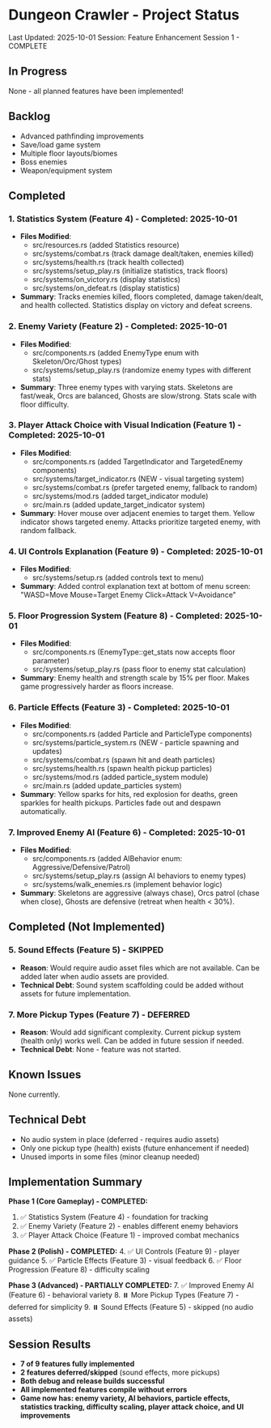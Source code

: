 # Dungeon Crawler - Project Status

Last Updated: 2025-10-01
Session: Feature Enhancement Session 1 - COMPLETE

## In Progress

None - all planned features have been implemented!

## Backlog
- Advanced pathfinding improvements
- Save/load game system
- Multiple floor layouts/biomes
- Boss enemies
- Weapon/equipment system

## Completed

### 1. Statistics System (Feature 4) - Completed: 2025-10-01
- **Files Modified**:
  - src/resources.rs (added Statistics resource)
  - src/systems/combat.rs (track damage dealt/taken, enemies killed)
  - src/systems/health.rs (track health collected)
  - src/systems/setup_play.rs (initialize statistics, track floors)
  - src/systems/on_victory.rs (display statistics)
  - src/systems/on_defeat.rs (display statistics)
- **Summary**: Tracks enemies killed, floors completed, damage taken/dealt, and health collected. Statistics display on victory and defeat screens.

### 2. Enemy Variety (Feature 2) - Completed: 2025-10-01
- **Files Modified**:
  - src/components.rs (added EnemyType enum with Skeleton/Orc/Ghost types)
  - src/systems/setup_play.rs (randomize enemy types with different stats)
- **Summary**: Three enemy types with varying stats. Skeletons are fast/weak, Orcs are balanced, Ghosts are slow/strong. Stats scale with floor difficulty.

### 3. Player Attack Choice with Visual Indication (Feature 1) - Completed: 2025-10-01
- **Files Modified**:
  - src/components.rs (added TargetIndicator and TargetedEnemy components)
  - src/systems/target_indicator.rs (NEW - visual targeting system)
  - src/systems/combat.rs (prefer targeted enemy, fallback to random)
  - src/systems/mod.rs (added target_indicator module)
  - src/main.rs (added update_target_indicator system)
- **Summary**: Hover mouse over adjacent enemies to target them. Yellow indicator shows targeted enemy. Attacks prioritize targeted enemy, with random fallback.

### 4. UI Controls Explanation (Feature 9) - Completed: 2025-10-01
- **Files Modified**:
  - src/systems/setup.rs (added controls text to menu)
- **Summary**: Added control explanation text at bottom of menu screen: "WASD=Move  Mouse=Target Enemy  Click=Attack  V=Avoidance"

### 5. Floor Progression System (Feature 8) - Completed: 2025-10-01
- **Files Modified**:
  - src/components.rs (EnemyType::get_stats now accepts floor parameter)
  - src/systems/setup_play.rs (pass floor to enemy stat calculation)
- **Summary**: Enemy health and strength scale by 15% per floor. Makes game progressively harder as floors increase.

### 6. Particle Effects (Feature 3) - Completed: 2025-10-01
- **Files Modified**:
  - src/components.rs (added Particle and ParticleType components)
  - src/systems/particle_system.rs (NEW - particle spawning and updates)
  - src/systems/combat.rs (spawn hit and death particles)
  - src/systems/health.rs (spawn health pickup particles)
  - src/systems/mod.rs (added particle_system module)
  - src/main.rs (added update_particles system)
- **Summary**: Yellow sparks for hits, red explosion for deaths, green sparkles for health pickups. Particles fade out and despawn automatically.

### 7. Improved Enemy AI (Feature 6) - Completed: 2025-10-01
- **Files Modified**:
  - src/components.rs (added AIBehavior enum: Aggressive/Defensive/Patrol)
  - src/systems/setup_play.rs (assign AI behaviors to enemy types)
  - src/systems/walk_enemies.rs (implement behavior logic)
- **Summary**: Skeletons are aggressive (always chase), Orcs patrol (chase when close), Ghosts are defensive (retreat when health < 30%).

## Completed (Not Implemented)

### 5. Sound Effects (Feature 5) - SKIPPED
- **Reason**: Would require audio asset files which are not available. Can be added later when audio assets are provided.
- **Technical Debt**: Sound system scaffolding could be added without assets for future implementation.

### 7. More Pickup Types (Feature 7) - DEFERRED
- **Reason**: Would add significant complexity. Current pickup system (health only) works well. Can be added in future session if needed.
- **Technical Debt**: None - feature was not started.

## Known Issues
None currently.

## Technical Debt
- No audio system in place (deferred - requires audio assets)
- Only one pickup type (health) exists (future enhancement if needed)
- Unused imports in some files (minor cleanup needed)

## Implementation Summary

**Phase 1 (Core Gameplay) - COMPLETED:**
1. ✅ Statistics System (Feature 4) - foundation for tracking
2. ✅ Enemy Variety (Feature 2) - enables different enemy behaviors
3. ✅ Player Attack Choice (Feature 1) - improved combat mechanics

**Phase 2 (Polish) - COMPLETED:**
4. ✅ UI Controls (Feature 9) - player guidance
5. ✅ Particle Effects (Feature 3) - visual feedback
6. ✅ Floor Progression (Feature 8) - difficulty scaling

**Phase 3 (Advanced) - PARTIALLY COMPLETED:**
7. ✅ Improved Enemy AI (Feature 6) - behavioral variety
8. ⏸️ More Pickup Types (Feature 7) - deferred for simplicity
9. ⏸️ Sound Effects (Feature 5) - skipped (no audio assets)

## Session Results
- **7 of 9 features fully implemented**
- **2 features deferred/skipped** (sound effects, more pickups)
- **Both debug and release builds successful**
- **All implemented features compile without errors**
- **Game now has: enemy variety, AI behaviors, particle effects, statistics tracking, difficulty scaling, player attack choice, and UI improvements**
